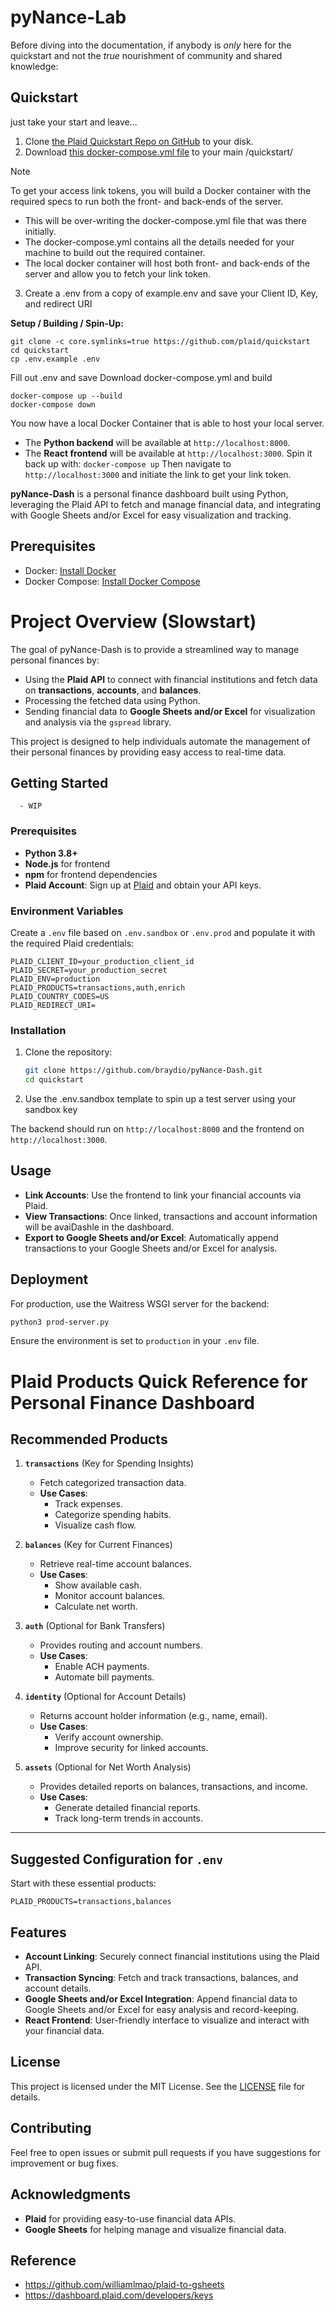 # pyNance-Lab

Before diving into the documentation, if anybody is *only* here for the quickstart and not the *true* nourishment of community and shared knowledge:

## Quickstart
just take your start and leave...
1. Clone [the Plaid Quickstart Repo on GitHub](https://github.com/plaid/quickstart) to your disk.
2. Download [this docker-compose.yml file](https://github.com/braydio/pyNance-Dash/blob/main/docker-compose.yml) to your main /quickstart/

> [!Note]
> To get your access link tokens, you will build a Docker container with the required specs to run both the front- and back-ends of the server.

  - This will be over-writing the docker-compose.yml file that was there initially.
  - The docker-compose.yml contains all the details needed for your machine to build out the required container.
  - The local docker container will host both front- and back-ends of the server and allow you to fetch your link token.
3. Create a .env from a copy of example.env and save your Client ID, Key, and redirect URI


**Setup / Building / Spin-Up:**

```
git clone -c core.symlinks=true https://github.com/plaid/quickstart
cd quickstart
cp .env.example .env
```
Fill out .env and save
Download docker-compose.yml and build
```
docker-compose up --build
docker-compose down
```
You now have a local Docker Container that is able to host your local server. 
- The **Python backend** will be available at `http://localhost:8000`.
- The **React frontend** will be available at `http://localhost:3000`.
Spin it back up with:
```docker-compose up```
Then navigate to `http://localhost:3000` and initiate the link to get your link token.

**pyNance-Dash** is a personal finance dashboard built using Python, leveraging the Plaid API to fetch and manage financial data, and integrating with Google Sheets and/or Excel for easy visualization and tracking.

## Prerequisites

- Docker: [Install Docker](https://docs.docker.com/get-docker/)
- Docker Compose: [Install Docker Compose](https://docs.docker.com/compose/install/)


# Project Overview (Slowstart)

The goal of pyNance-Dash is to provide a streamlined way to manage personal finances by:
- Using the **Plaid API** to connect with financial institutions and fetch data on **transactions**, **accounts**, and **balances**.
- Processing the fetched data using Python.
- Sending financial data to **Google Sheets and/or Excel** for visualization and analysis via the `gspread` library.

This project is designed to help individuals automate the management of their personal finances by providing easy access to real-time data.


## Getting Started
      - WIP
### Prerequisites
- **Python 3.8+**
- **Node.js** for frontend
- **npm** for frontend dependencies
- **Plaid Account**: Sign up at [Plaid](https://plaid.com) and obtain your API keys.

### Environment Variables
Create a `.env` file based on `.env.sandbox` or `.env.prod` and populate it with the required Plaid credentials:

```
PLAID_CLIENT_ID=your_production_client_id
PLAID_SECRET=your_production_secret
PLAID_ENV=production
PLAID_PRODUCTS=transactions,auth,enrich
PLAID_COUNTRY_CODES=US
PLAID_REDIRECT_URI=
```

### Installation

1. Clone the repository:
   ```bash
   git clone https://github.com/braydio/pyNance-Dash.git
   cd quickstart
   ```

2. Use the .env.sandbox template to spin up a test server using your sandbox key

The backend should run on `http://localhost:8000` and the frontend on `http://localhost:3000`.

## Usage
- **Link Accounts**: Use the frontend to link your financial accounts via Plaid.
- **View Transactions**: Once linked, transactions and account information will be avaiDashle in the dashboard.
- **Export to Google Sheets and/or Excel**: Automatically append transactions to your Google Sheets and/or Excel for analysis.

## Deployment
For production, use the Waitress WSGI server for the backend:
```bash
python3 prod-server.py
```
Ensure the environment is set to `production` in your `.env` file.


# Plaid Products Quick Reference for Personal Finance Dashboard

## Recommended Products

1. **`transactions`** (Key for Spending Insights)
   - Fetch categorized transaction data.
   - **Use Cases**:
     - Track expenses.
     - Categorize spending habits.
     - Visualize cash flow.

2. **`balances`** (Key for Current Finances)
   - Retrieve real-time account balances.
   - **Use Cases**:
     - Show available cash.
     - Monitor account balances.
     - Calculate net worth.

3. **`auth`** (Optional for Bank Transfers)
   - Provides routing and account numbers.
   - **Use Cases**:
     - Enable ACH payments.
     - Automate bill payments.

4. **`identity`** (Optional for Account Details)
   - Returns account holder information (e.g., name, email).
   - **Use Cases**:
     - Verify account ownership.
     - Improve security for linked accounts.

5. **`assets`** (Optional for Net Worth Analysis)
   - Provides detailed reports on balances, transactions, and income.
   - **Use Cases**:
     - Generate detailed financial reports.
     - Track long-term trends in accounts.

---

## Suggested Configuration for `.env`

Start with these essential products:
```plaintext
PLAID_PRODUCTS=transactions,balances
```

## Features
- **Account Linking**: Securely connect financial institutions using the Plaid API.
- **Transaction Syncing**: Fetch and track transactions, balances, and account details.
- **Google Sheets and/or Excel Integration**: Append financial data to Google Sheets and/or Excel for easy analysis and record-keeping.
- **React Frontend**: User-friendly interface to visualize and interact with your financial data.

## License
This project is licensed under the MIT License. See the [LICENSE](LICENSE) file for details.

## Contributing
Feel free to open issues or submit pull requests if you have suggestions for improvement or bug fixes.

## Acknowledgments
- **Plaid** for providing easy-to-use financial data APIs.
- **Google Sheets** for helping manage and visualize financial data.

## Reference
- https://github.com/williamlmao/plaid-to-gsheets
- https://dashboard.plaid.com/developers/keys
